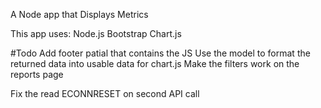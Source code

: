 A Node app that Displays Metrics

This app uses:
Node.js
Bootstrap 
Chart.js

#Todo
Add footer patial that contains the JS 
Use the model to format the returned data into usable data for chart.js
Make the filters work on the reports page

Fix the read ECONNRESET on second API call

